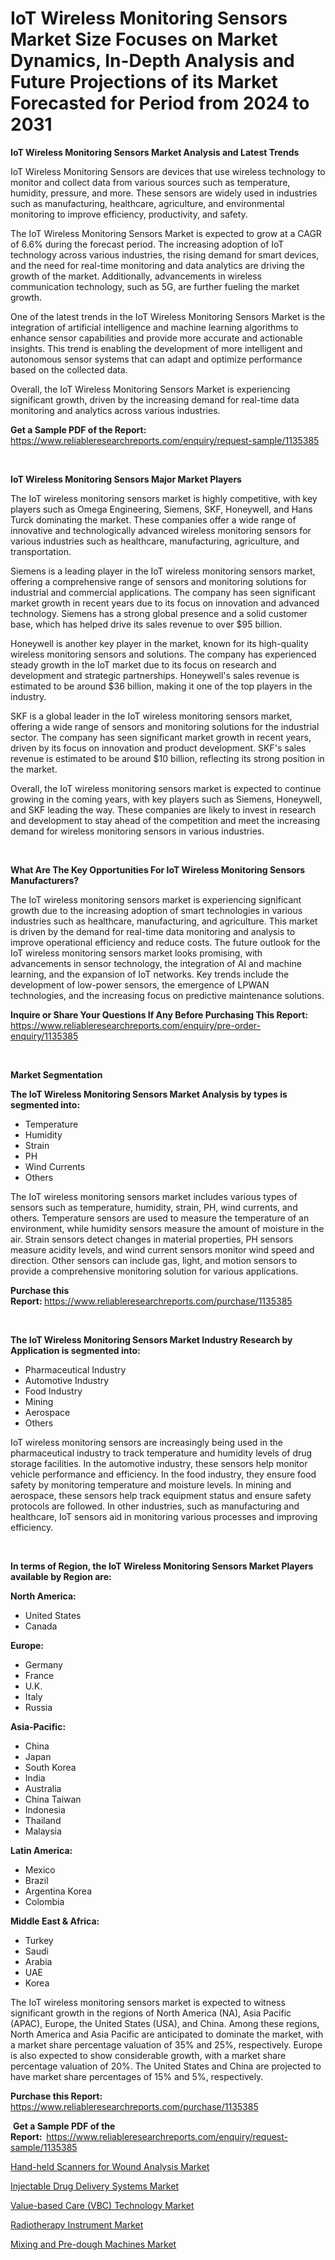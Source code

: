<p><h1>IoT Wireless Monitoring Sensors Market Size Focuses on Market Dynamics, In-Depth Analysis and Future Projections of its Market Forecasted for Period from 2024 to 2031</h1></p><p><strong>IoT Wireless Monitoring Sensors Market Analysis and Latest Trends</strong></p>
<p><p>IoT Wireless Monitoring Sensors are devices that use wireless technology to monitor and collect data from various sources such as temperature, humidity, pressure, and more. These sensors are widely used in industries such as manufacturing, healthcare, agriculture, and environmental monitoring to improve efficiency, productivity, and safety.</p><p>The IoT Wireless Monitoring Sensors Market is expected to grow at a CAGR of 6.6% during the forecast period. The increasing adoption of IoT technology across various industries, the rising demand for smart devices, and the need for real-time monitoring and data analytics are driving the growth of the market. Additionally, advancements in wireless communication technology, such as 5G, are further fueling the market growth.</p><p>One of the latest trends in the IoT Wireless Monitoring Sensors Market is the integration of artificial intelligence and machine learning algorithms to enhance sensor capabilities and provide more accurate and actionable insights. This trend is enabling the development of more intelligent and autonomous sensor systems that can adapt and optimize performance based on the collected data.</p><p>Overall, the IoT Wireless Monitoring Sensors Market is experiencing significant growth, driven by the increasing demand for real-time data monitoring and analytics across various industries.</p></p>
<p><strong>Get a Sample PDF of the Report:&nbsp;</strong> <a href="https://www.reliableresearchreports.com/enquiry/request-sample/1135385">https://www.reliableresearchreports.com/enquiry/request-sample/1135385</a></p>
<p>&nbsp;</p>
<p><strong>IoT Wireless Monitoring Sensors Major Market Players</strong></p>
<p><p>The IoT wireless monitoring sensors market is highly competitive, with key players such as Omega Engineering, Siemens, SKF, Honeywell, and Hans Turck dominating the market. These companies offer a wide range of innovative and technologically advanced wireless monitoring sensors for various industries such as healthcare, manufacturing, agriculture, and transportation.</p><p>Siemens is a leading player in the IoT wireless monitoring sensors market, offering a comprehensive range of sensors and monitoring solutions for industrial and commercial applications. The company has seen significant market growth in recent years due to its focus on innovation and advanced technology. Siemens has a strong global presence and a solid customer base, which has helped drive its sales revenue to over $95 billion.</p><p>Honeywell is another key player in the market, known for its high-quality wireless monitoring sensors and solutions. The company has experienced steady growth in the IoT market due to its focus on research and development and strategic partnerships. Honeywell's sales revenue is estimated to be around $36 billion, making it one of the top players in the industry.</p><p>SKF is a global leader in the IoT wireless monitoring sensors market, offering a wide range of sensors and monitoring solutions for the industrial sector. The company has seen significant market growth in recent years, driven by its focus on innovation and product development. SKF's sales revenue is estimated to be around $10 billion, reflecting its strong position in the market.</p><p>Overall, the IoT wireless monitoring sensors market is expected to continue growing in the coming years, with key players such as Siemens, Honeywell, and SKF leading the way. These companies are likely to invest in research and development to stay ahead of the competition and meet the increasing demand for wireless monitoring sensors in various industries.</p></p>
<p>&nbsp;</p>
<p><strong>What Are The Key Opportunities For IoT Wireless Monitoring Sensors Manufacturers?</strong></p>
<p><p>The IoT wireless monitoring sensors market is experiencing significant growth due to the increasing adoption of smart technologies in various industries such as healthcare, manufacturing, and agriculture. This market is driven by the demand for real-time data monitoring and analysis to improve operational efficiency and reduce costs. The future outlook for the IoT wireless monitoring sensors market looks promising, with advancements in sensor technology, the integration of AI and machine learning, and the expansion of IoT networks. Key trends include the development of low-power sensors, the emergence of LPWAN technologies, and the increasing focus on predictive maintenance solutions.</p></p>
<p><strong>Inquire or Share Your Questions If Any Before Purchasing This Report:</strong> <a href="https://www.reliableresearchreports.com/enquiry/pre-order-enquiry/1135385">https://www.reliableresearchreports.com/enquiry/pre-order-enquiry/1135385</a></p>
<p>&nbsp;</p>
<p><strong>Market Segmentation</strong></p>
<p><strong>The IoT Wireless Monitoring Sensors Market Analysis by types is segmented into:</strong></p>
<p><ul><li>Temperature</li><li>Humidity</li><li>Strain</li><li>PH</li><li>Wind Currents</li><li>Others</li></ul></p>
<p><p>The IoT wireless monitoring sensors market includes various types of sensors such as temperature, humidity, strain, PH, wind currents, and others. Temperature sensors are used to measure the temperature of an environment, while humidity sensors measure the amount of moisture in the air. Strain sensors detect changes in material properties, PH sensors measure acidity levels, and wind current sensors monitor wind speed and direction. Other sensors can include gas, light, and motion sensors to provide a comprehensive monitoring solution for various applications.</p></p>
<p><strong>Purchase this Report:&nbsp;</strong><a href="https://www.reliableresearchreports.com/purchase/1135385">https://www.reliableresearchreports.com/purchase/1135385</a></p>
<p>&nbsp;</p>
<p><strong>The IoT Wireless Monitoring Sensors Market Industry Research by Application is segmented into:</strong></p>
<p><ul><li>Pharmaceutical Industry</li><li>Automotive Industry</li><li>Food Industry</li><li>Mining</li><li>Aerospace</li><li>Others</li></ul></p>
<p><p>IoT wireless monitoring sensors are increasingly being used in the pharmaceutical industry to track temperature and humidity levels of drug storage facilities. In the automotive industry, these sensors help monitor vehicle performance and efficiency. In the food industry, they ensure food safety by monitoring temperature and moisture levels. In mining and aerospace, these sensors help track equipment status and ensure safety protocols are followed. In other industries, such as manufacturing and healthcare, IoT sensors aid in monitoring various processes and improving efficiency.</p></p>
<p>&nbsp;</p>
<p><strong>In terms of Region, the IoT Wireless Monitoring Sensors Market Players available by Region are:</strong></p>
<p>
    <p> <strong> North America: </strong>
        <ul>
            <li>United States</li>
            <li>Canada</li>
        </ul>
        </p> 
    <p> <strong> Europe: </strong>
        <ul>
            <li>Germany</li>
            <li>France</li>
            <li>U.K.</li>
            <li>Italy</li>
            <li>Russia</li>
        </ul>
        </p> 
    <p> <strong> Asia-Pacific: </strong>
        <ul>
            <li>China</li>
            <li>Japan</li>
            <li>South Korea</li>
            <li>India</li>
            <li>Australia</li>
            <li>China Taiwan</li>
            <li>Indonesia</li>
            <li>Thailand</li>
            <li>Malaysia</li>
        </ul>
        </p> 
    <p> <strong> Latin America: </strong>
        <ul>
            <li>Mexico</li>
            <li>Brazil</li>
            <li>Argentina Korea</li>
            <li>Colombia</li>
        </ul>
        </p> 
    <p> <strong> Middle East & Africa: </strong>
        <ul>
            <li>Turkey</li>
            <li>Saudi</li>
            <li>Arabia</li>
            <li>UAE</li>
            <li>Korea</li>
        </ul>
    </p>
    </p>
<p><p>The IoT wireless monitoring sensors market is expected to witness significant growth in the regions of North America (NA), Asia Pacific (APAC), Europe, the United States (USA), and China. Among these regions, North America and Asia Pacific are anticipated to dominate the market, with a market share percentage valuation of 35% and 25%, respectively. Europe is also expected to show considerable growth, with a market share percentage valuation of 20%. The United States and China are projected to have market share percentages of 15% and 5%, respectively.</p></p>
<p><strong>Purchase this Report: </strong><a href="https://www.reliableresearchreports.com/purchase/1135385">https://www.reliableresearchreports.com/purchase/1135385</a></p>
<p>&nbsp;<strong>Get a Sample PDF of the Report:&nbsp;&nbsp;</strong><a href="https://www.reliableresearchreports.com/enquiry/request-sample/1135385">https://www.reliableresearchreports.com/enquiry/request-sample/1135385</a></p>
<p><strong></strong></p>
<p><p><a href="https://issuu.com/reportprime-2/docs/hand-held-scanners-for-wound-analysis-market-size-">Hand-held Scanners for Wound Analysis Market</a></p><p><a href="https://github.com/RoccoManning/Market-Research-Report-List-3/blob/main/injectable-drug-delivery-systems-market.md">Injectable Drug Delivery Systems Market</a></p><p><a href="https://issuu.com/reportprime-2/docs/value-based-care-vbc-technology-market-size-2030.p">Value-based Care (VBC) Technology Market</a></p><p><a href="https://github.com/gulaimolin/Market-Research-Report-List-3/blob/main/radiotherapy-instrument-market.md">Radiotherapy Instrument Market</a></p><p><a href="https://github.com/edytherolanlouisejk1miz0wig/Market-Research-Report-List-1/blob/main/mixing-and-pre-dough-machines-market.md">Mixing and Pre-dough Machines Market</a></p></p>